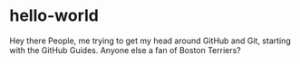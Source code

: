 # hello-world
Hey there People, 
me trying to get my head around GitHub and Git, starting with the GitHub Guides.
Anyone else a fan of Boston Terriers? 

